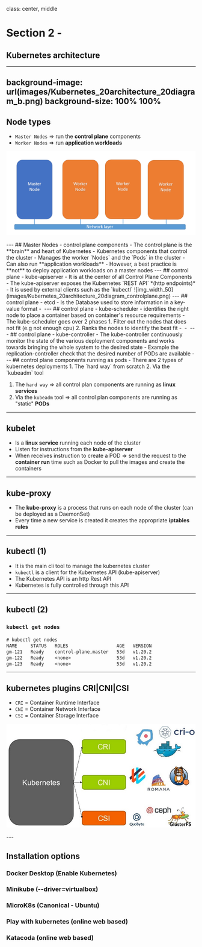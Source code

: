 class: center, middle
# Section 2 - 
## Kubernetes architecture
---
background-image: url(images/Kubernetes_20architecture_20diagram_b.png)
background-size: 100% 100%
---
## Node types 
 - `Master Nodes` => run the **control plane** components
 - `Worker Nodes` => run **application workloads**
 
<p style="text-align: center;">
  <img src="images/K_S2_one_master_3workers_nodes.png" alt="img_width_80">
</p> 
---
## Master Nodes - control plane components
 - The control plane is the **brain** and heart of Kubernetes
 - Kubernetes components that control the cluster
 - Manages the worker `Nodes` and the `Pods` in the cluster
 - Can also run **application workloads**
 - However, a best practice is **not** to deploy application workloads on a master nodes
---
## control plane - kube-apiserver
 - It is at the center of all Control Plane Components
 - The kube-apiserver exposes the Kubernetes `REST API` *(http endpoints)*
 - It is used by external clients such as the `kubectl`
![img_width_50](images/Kubernetes_20architecture_20diagram_controlplane.png)
---
## control plane - etcd
 - Is the Database used to store information in a key-value format
 - <img DB>
---
## control plane - kube-scheduler
 - identifies the right node to place a container based on container's resource requirements 
 - The kube-scheduler goes over 2 phases
   1. Filter out the nodes that does not fit (e.g not enough cpu)
   2. Ranks the nodes to identify the best fit
 - <img nodes with CPU slots - filter>
 - <img nodes with CPU slots - ranks>
---
## control plane - kube-controller
 - The kube-controller continuously monitor the state of the various deployment components and works towards bringing the whole system  to the desired state
 - Example the replication-controller check that the desired number of PODs are available
---
## control plane components running as pods
 - There are 2 types of kubernetes deployments 
   1. The `hard way` from scratch 
   2. Via the `kubeadm` tool
  
 1. The `hard way` => all control plan components are running as **linux services** 
 2. Via the `kubeadm` tool => all control plan components are running as "static" **PODs** 
---
## kubelet
 - Is a **linux service** running each node of the cluster
 - Listen for instructions from the **kube-apiserver**
 - When receives instruction to create a POD => send the request to the **container run** time such as Docker to pull the images and create the containers 
---
## kube-proxy
 - The **kube-proxy** is a process that runs on each node of the cluster (can be deployed as a DaemonSet)
 - Every time a new service is created it creates the appropriate **iptables rules**
---
## kubectl (1)
 - It is the main cli tool to manage the kubernetes cluster
 - `kubectl` is a client for the Kubernetes API (kube-apiserver)
 - The Kubernetes API is an http Rest API
 - Kubernetes is fully controlled through this API

---
## kubectl (2)
### `kubectl get nodes`
```console
# kubectl get nodes
NAME     STATUS   ROLES                  AGE   VERSION
gm-121   Ready    control-plane,master   53d   v1.20.2
gm-122   Ready    <none>                 53d   v1.20.2
gm-123   Ready    <none>                 53d   v1.20.2
```
---
## kubernetes plugins CRI|CNI|CSI 
 - `CRI` = Container Runtime Interface
 - `CNI` = Container Network Interface
 - `CSI` = Container Storage Interface  

<p style="text-align: center;">
  <img src="images/K_S1_k8s_CRI_CNI_CSI_b.jpg" alt="img_width_80">
</p>
---

## Installation options
 ### Docker Desktop (Enable Kubernetes)
 ### Minikube (--driver=virtualbox)
 ### MicroK8s (Canonical - Ubuntu)
 ### Play with kubernetes (online web based)
 ### Katacoda (online web based)




